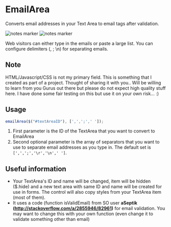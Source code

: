 EmailArea
=========

Converts email addresses in your Text Area to email tags after validation.

![notes marker](http://i.imgur.com/PtslZgP.png)
![notes marker](http://i.imgur.com/oSmSehe.png)

Web visitors can either type in the emails or paste a large list. You can configure delimiters (, ; \n) for separating emails.

Note
----
HTML/Javascript/CSS is not my primary field. This is something that I created as part of a project. Thought of sharing it with you.. Will be willing to learn from you Gurus out there but please do not expect high quality stuff here. I have done some fair testing on this but use it on your own risk... :)

Usage
-----
```JavaScript
emailArea($("#textAreaID"), [',',';',' ']);
```
1. First parameter is the ID of the TextArea that you want to convert to EmailArea
2. Second optional parameter is the array of separators that you want to use to separate email addresses as you type in. The default set is ``` [',',';','\r','\n',' '] ```.

Useful information
------------------
- Your TextArea's ID and name will be changed, item will be hidden ($.hide) and a new text area with same ID and name will be created for use in forms. The control will also copy styles from your TextArea item (most of them).
- It uses a code (function isValidEmail) from SO user **aSeptik (http://stackoverflow.com/a/2855946/82961)** for email validation. You may want to change this with your own function (even change it to validate something other than email)
